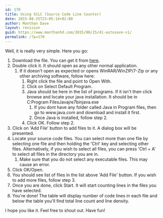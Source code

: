 ```yaml
---
id: 170
title: Using SCLC (Source Code Line Counter)
date: 2015-08-25T23:05:14+01:00
author: Manthan Dave
layout: revision
guid: https://www.manthanhd.com/2015/08/25/41-autosave-v1/
permalink: /?p=170
---
```

Well, it is really very simple. Here you go:
<ol>
	<li>Download the file. You can get it from <a href="http://min.us/mXvNL53WB#1o" target="_blank">here</a>.</li>
	<li>Double click it. It should open as any other normal application.
<ol>
	<li>If it doesn't open as expected or opens WinRAR/WinZIP/7-Zip or any other archiving software, follow here:
<ol>
	<li>Right click the file and point to Open With.</li>
	<li>Click on Select Default Program.</li>
	<li>Java should be here in the list of programs. If it isn't then click browse and locate your java installation. It should be in C:Program FilesJavajre7binjava.exe
<ol>
	<li>If you dont have any folder called Java in Program files, then go to www.java.com and download and install it first.</li>
	<li>Once Java is installed, follow step 2.</li>
</ol>
</li>
	<li>Click OK. Follow step 2.</li>
</ol>
</li>
</ol>
</li>
	<li>Click on 'Add File' button to add files to it. A dialog box will be presented.</li>
	<li>Locate your source code files. You can select more than one file by selecting one file and then holding the 'Ctrl' key and selecting other files. Alternatively, if you wish to select all files, you can press 'Ctrl + A' to select all files in the directory you are in.
<ol>
	<li>Make sure that you do not select any executable files. This may cause an error.</li>
</ol>
</li>
	<li>Click OK/Open.</li>
	<li>You should see list of files in the list above 'Add File' button. If you wish to add more files, follow step 3.</li>
	<li>Once you are done, click Start. It will start counting lines in the files you have selected.</li>
	<li>You're done! The table will display number of code lines in each file and below the table you'll find total line count and line density.</li>
</ol>
I hope you like it. Feel free to shout out. Have fun!